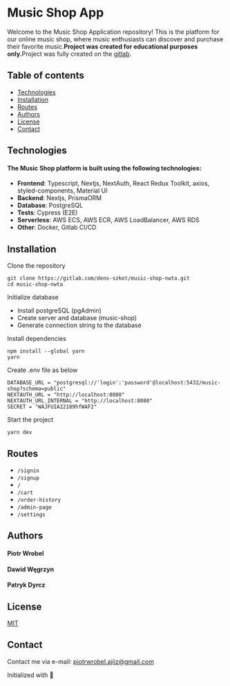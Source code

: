 # Music Shop App
Welcome to the Music Shop Application repository! This is the platform for our online music shop, where music enthusiasts can discover and purchase their favorite music.<b>Project was created for educational purposes only.</b>Project was fully created on the 
[gitlab](https://gitlab.com/dens-szkot/music-shop-nwta).

## Table of contents
* [Technologies](#technologies)
* [Installation](#installation)
* [Routes](#routes)
* [Authors](#authors)
* [License](#license)
* [Contact](#contact)

## Technologies
#### The Music Shop platform is built using the following technologies:
* <b>Frontend</b>: Typescript, Nextjs, NextAuth, React Redux Toolkit, axios, styled-components, Material UI
* <b>Backend</b>: Nextjs, PrismaORM
* <b>Database</b>: PostgreSQL
* <b>Tests</b>: Cypress (E2E)
* <b>Serverless</b>: AWS ECS, AWS ECR, AWS LoadBalancer, AWS RDS
* <b>Other</b>: Docker, Gitlab CI/CD

## Installation
Clone the repository
```
git clone https://gitlab.com/dens-szkot/music-shop-nwta.git
cd music-shop-nwta
```
Initialize database
* Install postgreSQL (pgAdmin)
* Create server and database (music-shop)
* Generate connection string to the database

Install dependencies
```
npm install --global yarn
yarn
```
Create .env file as below
```
DATABASE_URL = "postgresql://'login':'password'@localhost:5432/music-shop?schema=public"
NEXTAUTH_URL = "http://localhost:8080"
NEXTAUTH_URL_INTERNAL = "http://localhost:8080"
SECRET = "WAJFUIA22189hfWAF2"
```
Start the project
```
yarn dev
```

## Routes
* `/signin`
* `/signup`
* `/`
* `/cart`
* `/order-history`
* `/admin-page`
* `/settings`

## Authors
#### Piotr Wrobel
#### Dawid Węgrzyn
#### Patryk Dyrcz

## License
[MIT](https://choosealicense.com/licenses/mit/)

## Contact
Contact me via e-mail: piotrwrobel.ajiiz@gmail.com

Initialized with 🖤

